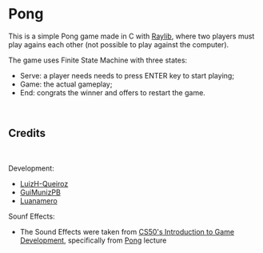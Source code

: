 # Pong

This is a simple Pong game made in C with [Raylib](https://www.raylib.com/), where two players must play agains each other (not possible to play against the computer).

The game uses Finite State Machine with three states:
- Serve: a player needs needs to press ENTER key to start playing;
- Game: the actual gameplay;
- End: congrats the winner and offers to restart the game.


<br>

## Credits

<br>

Development:
- [LuizH-Queiroz](https://github.com/LuizH-Queiroz)
- [GuiMunizPB](https://github.com/GuiMunizPB)
- [Luanamero](https://github.com/Luanamero)


Sounf Effects:
- The Sound Effects were taken from [CS50's Introduction to Game Development](https://cs50.harvard.edu/games/2018/), specifically from [Pong](https://cs50.harvard.edu/games/2018/projects/0/pong/) lecture